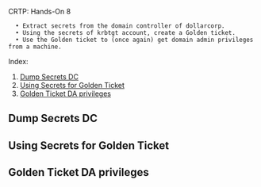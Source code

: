 CRTP: Hands-On 8

```
  • Extract secrets from the domain controller of dollarcorp.
  • Using the secrets of krbtgt account, create a Golden ticket.
  • Use the Golden ticket to (once again) get domain admin privileges from a machine.
```

Index:

  1. [Dump Secrets DC](#dump-secrets-dc)
  2. [Using Secrets for Golden Ticket](#using-secrets-for-golden-ticket)
  3. [Golden Ticket DA privileges](#golden-ticket-da-privileges)


## Dump Secrets DC


## Using Secrets for Golden Ticket


## Golden Ticket DA privileges

